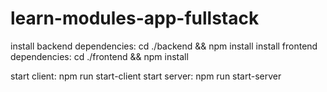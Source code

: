 # learn-modules-app-fullstack
install backend dependencies: cd ./backend && npm install
install frontend dependencies: cd ./frontend && npm install

start client: npm run start-client
start server: npm run start-server
